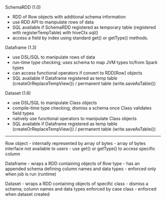 
SchemaRDD (1.0)
- RDD of Row objects with additional schema information
- use RDD API to manipulate rows of data
- SQL available if SchemaRDD registered as temporary table (registered with registerTempTable) with hiveCtx.sql()
- access a field by index using standard get() or getType() methods.

Dataframe (1.3) 
- use DSL/SQL to manipulate rows of data
- run-time type checking; uses schema to map JVM types to/from Spark types
- can access functional operators if convert to RDD[Row] objects  
- SQL available if Dataframe registered as temp table (createOrReplaceTempView()) / permanent table (write.saveAsTable())
				
Dataset (1.6) 
- use DSL/SQL to manipulate Class objects
- compile-time type checking; dismiss a schema once Class validates field types 
- natively use functional operators to manipulate Class objects
- SQL available if Dataframe registered as temp table (createOrReplaceTempView()) / permanent table (write.saveAsTable())

----------

Row object - internally represented by array of bytes
           - array of bytes interface not available to users
		   - use get() or getType() to access specific column

Dataframe - wraps a RDD containing objects of Row type
          - has an appended schema defining column names and data types
		  - enforced only when job is run (runtime)
		  
Dataset - wraps a RDD containing objects of specific class
        - dismiss a schema; column names and data types enforced by case class
		- enforced when dataset created